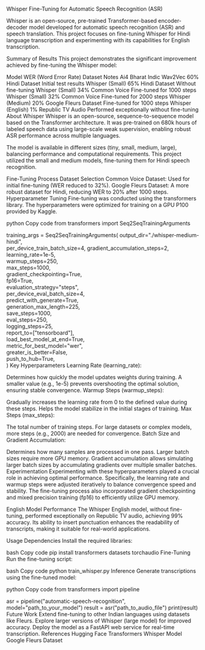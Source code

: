 Whisper Fine-Tuning for Automatic Speech Recognition (ASR)

Whisper is an open-source, pre-trained Transformer-based encoder-decoder model developed for automatic speech recognition (ASR) and speech translation. This project focuses on fine-tuning Whisper for Hindi language transcription and experimenting with its capabilities for English transcription.

Summary of Results
This project demonstrates the significant improvement achieved by fine-tuning the Whisper model:

Model	WER (Word Error Rate)	Dataset	Notes
Ai4 Bharat Indic Wav2Vec	60%	Hindi Dataset	Initial test results
Whisper (Small)	65%	Hindi Dataset	Without fine-tuning
Whisper (Small)	34%	Common Voice	Fine-tuned for 1000 steps
Whisper (Small)	32%	Common Voice	Fine-tuned for 2000 steps
Whisper (Medium)	20%	Google Fleurs Dataset	Fine-tuned for 1000 steps
Whisper (English)	1%	Republic TV Audio	Performed exceptionally without fine-tuning
About Whisper
Whisper is an open-source, sequence-to-sequence model based on the Transformer architecture. It was pre-trained on 680k hours of labeled speech data using large-scale weak supervision, enabling robust ASR performance across multiple languages.

The model is available in different sizes (tiny, small, medium, large), balancing performance and computational requirements. This project utilized the small and medium models, fine-tuning them for Hindi speech recognition.

Fine-Tuning Process
Dataset Selection
Common Voice Dataset: Used for initial fine-tuning (WER reduced to 32%).
Google Fleurs Dataset: A more robust dataset for Hindi, reducing WER to 20% after 1000 steps.
Hyperparameter Tuning
Fine-tuning was conducted using the transformers library. The hyperparameters were optimized for training on a GPU P100 provided by Kaggle.

python
Copy code
from transformers import Seq2SeqTrainingArguments

training_args = Seq2SeqTrainingArguments(
    output_dir="./whisper-medium-hindi",  
    per_device_train_batch_size=4,
    gradient_accumulation_steps=2,  
    learning_rate=1e-5,  
    warmup_steps=250,  
    max_steps=1000,  
    gradient_checkpointing=True,  
    fp16=True,  
    evaluation_strategy="steps",  
    per_device_eval_batch_size=4,  
    predict_with_generate=True,  
    generation_max_length=225,  
    save_steps=1000,  
    eval_steps=250,  
    logging_steps=25,  
    report_to=["tensorboard"],  
    load_best_model_at_end=True,  
    metric_for_best_model="wer",  
    greater_is_better=False,  
    push_to_hub=True,  
)
Key Hyperparameters
Learning Rate (learning_rate):

Determines how quickly the model updates weights during training.
A smaller value (e.g., 1e-5) prevents overshooting the optimal solution, ensuring stable convergence.
Warmup Steps (warmup_steps):

Gradually increases the learning rate from 0 to the defined value during these steps.
Helps the model stabilize in the initial stages of training.
Max Steps (max_steps):

The total number of training steps.
For large datasets or complex models, more steps (e.g., 2000) are needed for convergence.
Batch Size and Gradient Accumulation:

Determines how many samples are processed in one pass. Larger batch sizes require more GPU memory.
Gradient accumulation allows simulating larger batch sizes by accumulating gradients over multiple smaller batches.
Experimentation
Experimenting with these hyperparameters played a crucial role in achieving optimal performance. Specifically, the learning rate and warmup steps were adjusted iteratively to balance convergence speed and stability. The fine-tuning process also incorporated gradient checkpointing and mixed precision training (fp16) to efficiently utilize GPU memory.

English Model Performance
The Whisper English model, without fine-tuning, performed exceptionally on Republic TV audio, achieving 99% accuracy. Its ability to insert punctuation enhances the readability of transcripts, making it suitable for real-world applications.

Usage
Dependencies
Install the required libraries:

bash
Copy code
pip install transformers datasets torchaudio
Fine-Tuning
Run the fine-tuning script:

bash
Copy code
python train_whisper.py
Inference
Generate transcriptions using the fine-tuned model:

python
Copy code
from transformers import pipeline

asr = pipeline("automatic-speech-recognition", model="path_to_your_model")
result = asr("path_to_audio_file")
print(result)
Future Work
Extend fine-tuning to other Indian languages using datasets like Fleurs.
Explore larger versions of Whisper (large model) for improved accuracy.
Deploy the model as a FastAPI web service for real-time transcription.
References
Hugging Face Transformers
Whisper Model
Google Fleurs Dataset